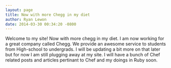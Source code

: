 ```yaml
--- 
layout: page 
title: Now with more Chegg in my diet
author: Ryan Lewon
date: 2014-03-30 00:34:20 -0800
---
```

<p>Welcome to my site! Now with more chegg in my diet. I am now working for a great company called Chegg. We provide an awesome service to students from High-school to undergrads. I will be updating a bit more on that later but for now I am still plugging away at my site. I will have a bunch of Chef related posts and articles pertinant to Chef and my doings in Ruby soon.</p>
